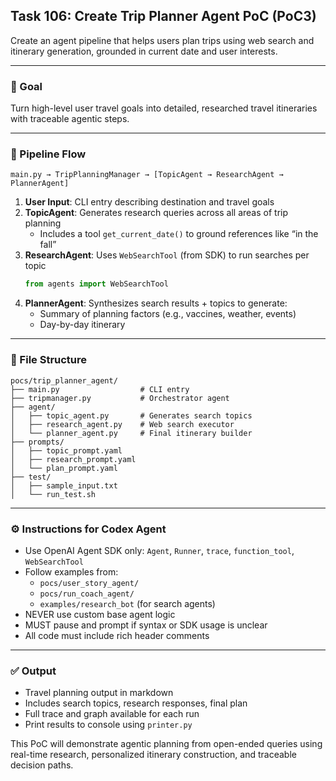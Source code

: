 ## Task 106: Create Trip Planner Agent PoC (PoC3)

Create an agent pipeline that helps users plan trips using web search and itinerary generation, grounded in current date and user interests.

---

### 🧠 Goal
Turn high-level user travel goals into detailed, researched travel itineraries with traceable agentic steps.

---

### 🧱 Pipeline Flow
```
main.py → TripPlanningManager → [TopicAgent → ResearchAgent → PlannerAgent]
```

1. **User Input**: CLI entry describing destination and travel goals
2. **TopicAgent**: Generates research queries across all areas of trip planning
   - Includes a tool `get_current_date()` to ground references like “in the fall”
3. **ResearchAgent**: Uses `WebSearchTool` (from SDK) to run searches per topic
   ```python
   from agents import WebSearchTool
   ```
4. **PlannerAgent**: Synthesizes search results + topics to generate:
   - Summary of planning factors (e.g., vaccines, weather, events)
   - Day-by-day itinerary

---

### 📂 File Structure
```
pocs/trip_planner_agent/
├── main.py                  # CLI entry
├── tripmanager.py           # Orchestrator agent
├── agent/
│   ├── topic_agent.py       # Generates search topics
│   ├── research_agent.py    # Web search executor
│   └── planner_agent.py     # Final itinerary builder
├── prompts/
│   ├── topic_prompt.yaml
│   ├── research_prompt.yaml
│   └── plan_prompt.yaml
├── test/
│   ├── sample_input.txt
│   └── run_test.sh
```

---

### ⚙️ Instructions for Codex Agent
- Use OpenAI Agent SDK only: `Agent`, `Runner`, `trace`, `function_tool`, `WebSearchTool`
- Follow examples from:
  - `pocs/user_story_agent/`
  - `pocs/run_coach_agent/`
  - `examples/research_bot` (for search agents)
- NEVER use custom base agent logic
- MUST pause and prompt if syntax or SDK usage is unclear
- All code must include rich header comments

---

### ✅ Output
- Travel planning output in markdown
- Includes search topics, research responses, final plan
- Full trace and graph available for each run
- Print results to console using `printer.py`

This PoC will demonstrate agentic planning from open-ended queries using real-time research, personalized itinerary construction, and traceable decision paths.